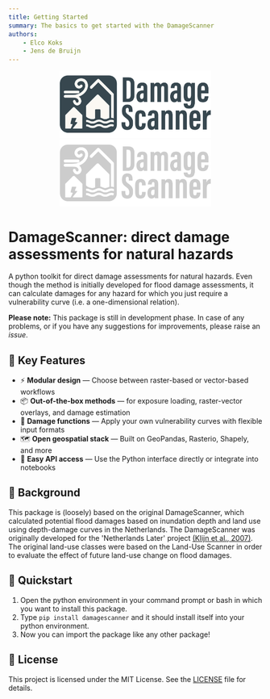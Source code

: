 ```yaml
---
title: Getting Started
summary: The basics to get started with the DamageScanner
authors:
    - Elco Koks
    - Jens de Bruijn
---
```


<p align="center">
  <img src="images/logo-dark.png" class="only-light" alt="DamageScanner Logo" width="300" />
  <img src="images/logo-light.png" class="only-dark" alt="DamageScanner Logo" width="300" />
</p>

# DamageScanner: direct damage assessments for natural hazards

A python toolkit for direct damage assessments for natural hazards. Even though the method is initially developed for flood damage assessments, it can calculate damages for any hazard for which you just require a vulnerability curve (i.e. a one-dimensional relation). 

**Please note:** This package is still in development phase. In case of any problems, or if you have any suggestions for improvements, please raise an *issue*. 

## 🔑 Key Features

- ⚡ **Modular design** — Choose between raster-based or vector-based workflows
- 📦 **Out-of-the-box methods** — for exposure loading, raster-vector overlays, and damage estimation
- 🧠 **Damage functions** — Apply your own vulnerability curves with flexible input formats
- 🗺️ **Open geospatial stack** — Built on GeoPandas, Rasterio, Shapely, and more
- 🧪 **Easy API access** — Use the Python interface directly or integrate into notebooks


## 📖 Background

This package is (loosely) based on the original DamageScanner, which calculated potential flood damages based on inundation depth and land use using depth-damage curves in the Netherlands. The DamageScanner was originally developed for the 'Netherlands Later' project [(Klijn et al., 2007)](https://www.rivm.nl/bibliotheek/digitaaldepot/WL_rapport_Overstromingsrisicos_Nederland.pdf). The original land-use classes were based on the Land-Use Scanner in order to evaluate the effect of future land-use change on flood damages. 

## 🚀 Quickstart

1. Open the python environment in your command prompt or bash in which you want to install this package.
2. Type ``pip install damagescanner`` and it should install itself into your python environment.
3. Now you can import the package like any other package!

## 📄 License

This project is licensed under the MIT License. See the [LICENSE](https://github.com/VU-IVM/DamageScanner/blob/master/LICENSE) file for details.







